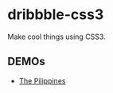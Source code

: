dribbble-css3
=============

Make cool things using CSS3.

DEMOs
-------------

 - [The Pilippines](http://weilao.github.io/dribbble-css3/demos/ThePhilippines)
